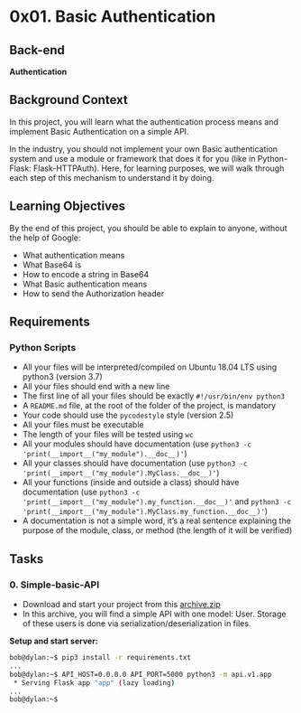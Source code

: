# 0x01. Basic Authentication

## Back-end
**Authentication**

## Background Context
In this project, you will learn what the authentication process means and implement Basic Authentication on a simple API.

In the industry, you should not implement your own Basic authentication system and use a module or framework that does it for you (like in Python-Flask: Flask-HTTPAuth). Here, for learning purposes, we will walk through each step of this mechanism to understand it by doing.

## Learning Objectives
By the end of this project, you should be able to explain to anyone, without the help of Google:
- What authentication means
- What Base64 is
- How to encode a string in Base64
- What Basic authentication means
- How to send the Authorization header

## Requirements

### Python Scripts
- All your files will be interpreted/compiled on Ubuntu 18.04 LTS using python3 (version 3.7)
- All your files should end with a new line
- The first line of all your files should be exactly `#!/usr/bin/env python3`
- A `README.md` file, at the root of the folder of the project, is mandatory
- Your code should use the `pycodestyle` style (version 2.5)
- All your files must be executable
- The length of your files will be tested using `wc`
- All your modules should have documentation (use `python3 -c 'print(__import__("my_module").__doc__)'`)
- All your classes should have documentation (use `python3 -c 'print(__import__("my_module").MyClass.__doc__)'`)
- All your functions (inside and outside a class) should have documentation (use `python3 -c 'print(__import__("my_module").my_function.__doc__)'` and `python3 -c 'print(__import__("my_module").MyClass.my_function.__doc__)'`)
- A documentation is not a simple word, it’s a real sentence explaining the purpose of the module, class, or method (the length of it will be verified)

## Tasks

### 0. Simple-basic-API
- Download and start your project from this [archive.zip](https://example.com/archive.zip)
- In this archive, you will find a simple API with one model: User. Storage of these users is done via serialization/deserialization in files.

**Setup and start server:**
```bash
bob@dylan:~$ pip3 install -r requirements.txt
...
bob@dylan:~$ API_HOST=0.0.0.0 API_PORT=5000 python3 -m api.v1.app
 * Serving Flask app "app" (lazy loading)
...
bob@dylan:~$

